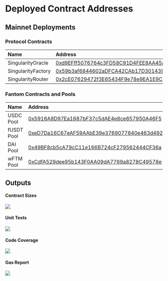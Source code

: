 # Deployed Contract Addresses

## Mainnet Deployments

### Protocol Contracts
| Name | Address |
| :--- | :--- |
| SingularityOracle | [0xd9EFff5076764c3FD58C91D4FEE8AA45a71b1dB4](https://ftmscan.com/address/0xd9EFff5076764c3FD58C91D4FEE8AA45a71b1dB4#code) |
| SingularityFactory | [0x59b3af6844602aDFCA42CAb17D301439B95FBba3](https://ftmscan.com/address/0x59b3af6844602aDFCA42CAb17D301439B95FBba3#code) |
| SingularityRouter | [0x2cE07629472f3E65434F9e78e9EA1E9C10DBCE9B](https://ftmscan.com/address/0x2cE07629472f3E65434F9e78e9EA1E9C10DBCE9B#code) |

### Fantom Contracts and Pools
| Name | Address |
| :--- | :--- |
| USDC Pool | [0x5916A8D97Ea1687bF37c5dAE4e8ce657950A46F5](https://ftmscan.com/address/0x5916A8D97Ea1687bF37c5dAE4e8ce657950A46F5#code) |
| fUSDT Pool | [0xeD7Da16C67eAF59AAbE39e3769077840e463d492](https://ftmscan.com/address/0xeD7Da16C67eAF59AAbE39e3769077840e463d492#code) |
| DAI Pool | [0x49BF8cb5cA79cC11e166B724cF279562444CF36a](https://ftmscan.com/address/0x49BF8cb5cA79cC11e166B724cF279562444CF36a#code) |
| wFTM Pool | [0xCdfA529dee95b143F0AA09dA7769a8278C49578e](https://ftmscan.com/address/0xCdfA529dee95b143F0AA09dA7769a8278C49578e#code) |


## Outputs
#### Contract Sizes
![](contract-sizes.png)

#### Unit Tests
![](tests.png)

#### Code Coverage
![](coverage.png)

#### Gas Report
![](gas-report.png)